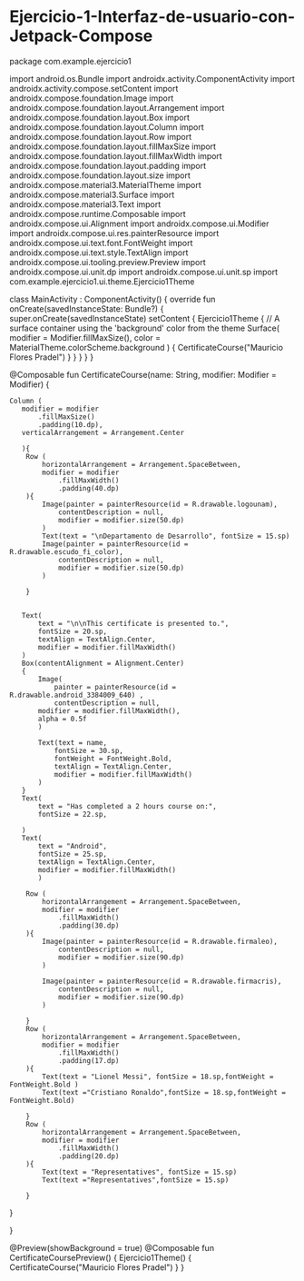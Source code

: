 # Ejercicio-1-Interfaz-de-usuario-con-Jetpack-Compose


package com.example.ejercicio1

import android.os.Bundle
import androidx.activity.ComponentActivity
import androidx.activity.compose.setContent
import androidx.compose.foundation.Image
import androidx.compose.foundation.layout.Arrangement
import androidx.compose.foundation.layout.Box
import androidx.compose.foundation.layout.Column
import androidx.compose.foundation.layout.Row
import androidx.compose.foundation.layout.fillMaxSize
import androidx.compose.foundation.layout.fillMaxWidth
import androidx.compose.foundation.layout.padding
import androidx.compose.foundation.layout.size
import androidx.compose.material3.MaterialTheme
import androidx.compose.material3.Surface
import androidx.compose.material3.Text
import androidx.compose.runtime.Composable
import androidx.compose.ui.Alignment
import androidx.compose.ui.Modifier
import androidx.compose.ui.res.painterResource
import androidx.compose.ui.text.font.FontWeight
import androidx.compose.ui.text.style.TextAlign
import androidx.compose.ui.tooling.preview.Preview
import androidx.compose.ui.unit.dp
import androidx.compose.ui.unit.sp
import com.example.ejercicio1.ui.theme.Ejercicio1Theme

class MainActivity : ComponentActivity() {
    override fun onCreate(savedInstanceState: Bundle?) {
        super.onCreate(savedInstanceState)
        setContent {
            Ejercicio1Theme {
                // A surface container using the 'background' color from the theme
                Surface(
                        modifier = Modifier.fillMaxSize(),
                        color = MaterialTheme.colorScheme.background
                ) {
                    CertificateCourse("Mauricio Flores Pradel")
                }
            }
        }
    }
}

@Composable
fun CertificateCourse(name: String, modifier: Modifier = Modifier) {

    Column (
       modifier = modifier
           .fillMaxSize()
           .padding(10.dp),
       verticalArrangement = Arrangement.Center

       ){
        Row (
            horizontalArrangement = Arrangement.SpaceBetween,
            modifier = modifier
                .fillMaxWidth()
                .padding(40.dp)
        ){
            Image(painter = painterResource(id = R.drawable.logounam),
                contentDescription = null,
                modifier = modifier.size(50.dp)
            )
            Text(text = "\nDepartamento de Desarrollo", fontSize = 15.sp)
            Image(painter = painterResource(id = R.drawable.escudo_fi_color),
                contentDescription = null,
                modifier = modifier.size(50.dp)
            )

        }


       Text(
           text = "\n\nThis certificate is presented to.",
           fontSize = 20.sp,
           textAlign = TextAlign.Center,
           modifier = modifier.fillMaxWidth()
       )
       Box(contentAlignment = Alignment.Center)
       {
           Image(
               painter = painterResource(id = R.drawable.android_3384009_640) ,
               contentDescription = null,
           modifier = modifier.fillMaxWidth(),
           alpha = 0.5f
           )

           Text(text = name,
               fontSize = 30.sp,
               fontWeight = FontWeight.Bold,
               textAlign = TextAlign.Center,
               modifier = modifier.fillMaxWidth()
           )
       }
       Text(
           text = "Has completed a 2 hours course on:",
           fontSize = 22.sp,

       )
       Text(
           text = "Android",
           fontSize = 25.sp,
           textAlign = TextAlign.Center,
           modifier = modifier.fillMaxWidth()
           )

        Row (
            horizontalArrangement = Arrangement.SpaceBetween,
            modifier = modifier
                .fillMaxWidth()
                .padding(30.dp)
        ){
            Image(painter = painterResource(id = R.drawable.firmaleo),
                contentDescription = null,
                modifier = modifier.size(90.dp)
            )

            Image(painter = painterResource(id = R.drawable.firmacris),
                contentDescription = null,
                modifier = modifier.size(90.dp)
            )

        }
        Row (
            horizontalArrangement = Arrangement.SpaceBetween,
            modifier = modifier
                .fillMaxWidth()
                .padding(17.dp)
        ){
            Text(text = "Lionel Messi", fontSize = 18.sp,fontWeight = FontWeight.Bold )
            Text(text ="Cristiano Ronaldo",fontSize = 18.sp,fontWeight = FontWeight.Bold)

        }
        Row (
            horizontalArrangement = Arrangement.SpaceBetween,
            modifier = modifier
                .fillMaxWidth()
                .padding(20.dp)
        ){
            Text(text = "Representatives", fontSize = 15.sp)
            Text(text ="Representatives",fontSize = 15.sp)

        }

   }



}

@Preview(showBackground = true)
@Composable
fun CertificateCoursePreview() {
    Ejercicio1Theme() {
        CertificateCourse("Mauricio Flores Pradel")
    }
}
